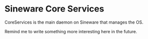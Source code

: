 # Sineware Core Services

CoreServices is the main daemon on Sineware that manages the OS.

Remind me to write something more interesting here in the future.